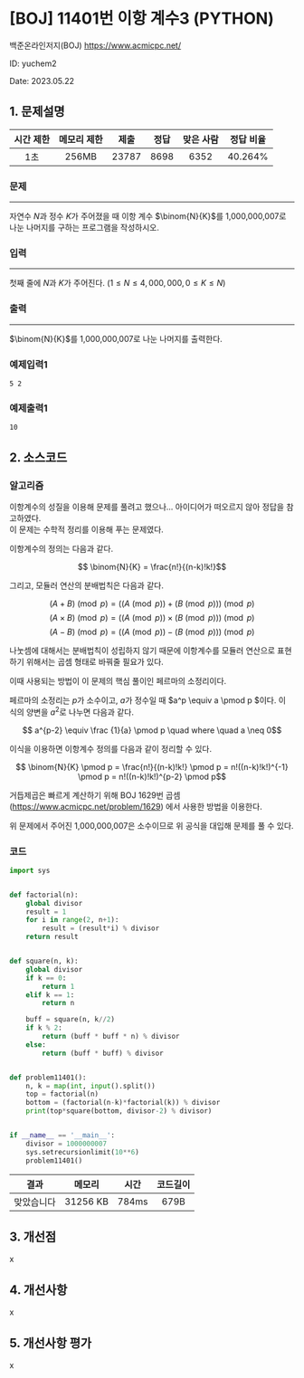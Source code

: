 # [BOJ] 11401번 이항 계수3 (PYTHON)
백준온라인저지(BOJ) https://www.acmicpc.net/

ID: yuchem2

Date: 2023.05.22
## 1. 문제설명
| 시간 제한 | 메모리 제한 | 제출  | 정답 | 맞은 사람 | 정답 비율 |
| :---: | :---: | :---: | :---: | :---: | :---: |
| 1초  |  256MB | 23787 | 8698 | 6352 | 40.264% |

### 문제
---
자연수 $N$과 정수 $K$가 주어졌을 때 이항 계수  $\binom{N}{K}$를 1,000,000,007로 나눈 나머지를 구하는 프로그램을 작성하시오.
### 입력
---
첫째 줄에 $N$과 $K$가 주어진다. ($1 ≤ N ≤ 4,000,000, 0 ≤ K ≤ N$)


### 출력
---
$\binom{N}{K}$를 1,000,000,007로 나눈 나머지를 출력한다.  

### 예제입력1
```
5 2
```
### 예제출력1
```
10
```
## 2. 소스코드

### 알고리즘
이항계수의 성질을 이용해 문제를 풀려고 했으나... 아이디어가 떠오르지 않아 정답을 참고하였다.  
이 문제는 수학적 정리를 이용해 푸는 문제였다.  

이항계수의 정의는 다음과 같다. 

$$ \binom{N}{K} = \frac{n!}{(n-k)!k!}$$

그리고, 모듈러 연산의 분배법칙은 다음과 같다.

$$(A+B) \pmod p = ((A\pmod p) + (B\pmod p)) \pmod p$$
$$(A \times B) \pmod p = ((A\pmod p) \times (B\pmod p)) \pmod p$$
$$(A - B) \pmod p = ((A\pmod p) - (B\pmod p)) \pmod p$$

나눗셈에 대해서는 분배법칙이 성립하지 않기 때문에 이항계수를 모듈러 연산으로 표현하기 위해서는 곱셈 형태로 바꿔줄 필요가 있다.

이때 사용되는 방법이 이 문제의 핵심 풀이인 페르마의 소정리이다. 

페르마의 소정리는 $p$가 소수이고, $a$가 정수일 때 $a^p \equiv a \pmod p $이다. 
이 식의 양변을 $a^2$로 나누면 다음과 같다. 

$$ a^{p-2} \equiv \frac {1}{a} \pmod p \quad where \quad a \neq 0$$

이식을 이용하면 이항계수 정의를 다음과 같이 정리할 수 있다. 

$$ \binom{N}{K} \pmod p = \frac{n!}{(n-k)!k!} \pmod p = n!((n-k)!k!)^{-1} \pmod p = n!((n-k)!k!)^{p-2} \pmod p$$

거듭제곱은 빠르게 계산하기 위해 BOJ 1629번 곱셈(https://www.acmicpc.net/problem/1629) 에서 사용한 방법을 이용한다. 

위 문제에서 주어진 1,000,000,007은 소수이므로 위 공식을 대입해 문제를 풀 수 있다. 


### 코드
```Python
import sys


def factorial(n):
    global divisor
    result = 1
    for i in range(2, n+1):
        result = (result*i) % divisor
    return result


def square(n, k):
    global divisor
    if k == 0:
        return 1
    elif k == 1:
        return n

    buff = square(n, k//2)
    if k % 2:
        return (buff * buff * n) % divisor
    else:
        return (buff * buff) % divisor


def problem11401():
    n, k = map(int, input().split())
    top = factorial(n)
    bottom = (factorial(n-k)*factorial(k)) % divisor
    print(top*square(bottom, divisor-2) % divisor)


if __name__ == '__main__':
    divisor = 1000000007
    sys.setrecursionlimit(10**6)
    problem11401()
```
| 결과 | 메모리 | 시간 | 코드길이 |
|:---:|:-----: | :---: | :----: |
| 맞았습니다 | 31256 KB | 784ms | 679B |

## 3. 개선점
x
## 4. 개선사항
x
## 5. 개선사항 평가
x
